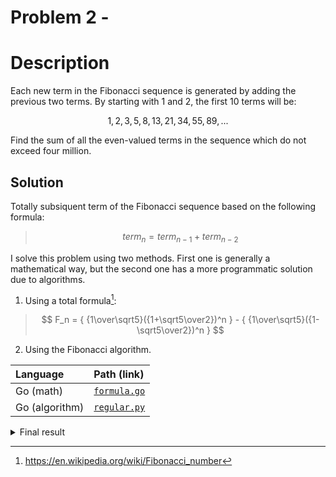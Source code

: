 # Problem 2 - 

# Description

Each new term in the Fibonacci sequence is generated by adding the previous two terms. By starting with 1 and 2, the first 10 terms will be: 

$$ 1,2,3,5,8,13,21,34,55,89,... $$

Find the sum of all the even-valued terms in the sequence which do not exceed four million. 

## Solution

Totally subsiquent term of the Fibonacci sequence based on the following formula:
> $$ term_{n} = term_{n-1} + term_{n-2} $$

I solve this problem using two methods. First one is generally a mathematical way, but the second one has a more programmatic solution due to algorithms.

1. Using a total formula[^1]:

> $$ F_n = { {1\over\sqrt5}({1+\sqrt5\over2})^n } - { {1\over\sqrt5}({1-\sqrt5\over2})^n } $$

2. Using the Fibonacci algorithm.


| Language       | Path (link)                  |
| :------------- | :--------------------------- |
| Go (math)      | [`formula.go`](./formula.go) |
| Go (algorithm) | [`regular.py`](./regular.go) |

<details>
  <summary>Final result</summary>
  
  ### 4613732

</details>

[^1]: https://en.wikipedia.org/wiki/Fibonacci_number
